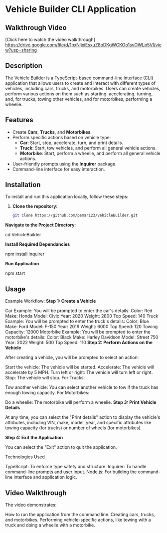 # Vehicle Builder CLI Application

## Walkthrough Video
[Click here to watch the video walkthrough] https://drive.google.com/file/d/1pxNljxiEsxuZ8oDKgWCKOo1svOWLp5VI/view?usp=sharing

## Description
The Vehicle Builder is a TypeScript-based command-line interface (CLI) application that allows users to create and interact with different types of vehicles, including cars, trucks, and motorbikes. Users can create vehicles, perform various actions on them such as starting, accelerating, turning, and, for trucks, towing other vehicles, and for motorbikes, performing a wheelie.

## Features
- Create **Cars**, **Trucks**, and **Motorbikes**.
- Perform specific actions based on vehicle type:
  - **Car**: Start, stop, accelerate, turn, and print details.
  - **Truck**: Start, tow vehicles, and perform all general vehicle actions.
  - **Motorbike**: Start, perform a wheelie, and perform all general vehicle actions.
- User-friendly prompts using the **Inquirer** package.
- Command-line interface for easy interaction.

## Installation

To install and run this application locally, follow these steps:

1. **Clone the repository**:
   ```bash
   git clone https://github.com/pamar123/VehicleBuilder.git


 **Navigate to the Project Directory**:

 cd VehicleBuilder

**Install Required Dependancies**

 npm install inquirer

**Run Application**

npm start

## Usage

Example Workflow:
**Step 1: Create a Vehicle**

Car Example:
You will be prompted to enter the car's details:
Color: Red
Make: Honda
Model: Civic
Year: 2020
Weight: 2800
Top Speed: 140
Truck Example:
You will be prompted to enter the truck's details:
Color: Blue
Make: Ford
Model: F-150
Year: 2019
Weight: 6000
Top Speed: 120
Towing Capacity: 12000
Motorbike Example:
You will be prompted to enter the motorbike's details:
Color: Black
Make: Harley Davidson
Model: Street 750
Year: 2022
Weight: 500
Top Speed: 110
**Step 2: Perform Actions on the Vehicle**

After creating a vehicle, you will be prompted to select an action:

Start the vehicle: The vehicle will be started.
Accelerate: The vehicle will accelerate by 5 MPH.
Turn left or right: The vehicle will turn left or right.
Stop: The vehicle will stop.
For Trucks:

Tow another vehicle: You can select another vehicle to tow if the truck has enough towing capacity.
For Motorbikes:

Do a wheelie: The motorbike will perform a wheelie.
**Step 3: Print Vehicle Details**

At any time, you can select the "Print details" action to display the vehicle's attributes, including VIN, make, model, year, and specific attributes like towing capacity (for trucks) or number of wheels (for motorbikes).

**Step 4: Exit the Application**

You can select the "Exit" action to quit the application.

Technologies Used

TypeScript: To enforce type safety and structure.
Inquirer: To handle command-line prompts and user input.
Node.js: For building the command-line interface and application logic.


## Video Walkthrough

The video demonstrates:

How to run the application from the command line.
Creating cars, trucks, and motorbikes.
Performing vehicle-specific actions, like towing with a truck and doing a wheelie with a motorbike. 
